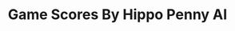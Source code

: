 ---
title: Game Scores By Hippo Penny AI
layout: scoredetail
permalink: /meta-score/dungeon-defenders
header:
  teaser: /assets/images/dungeon-defenders.jpg
  video:
    id: NjaeVHJPT_8
    provider: youtube
---